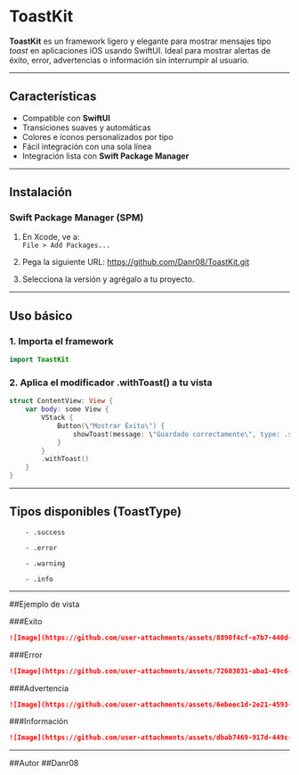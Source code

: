 # ToastKit

**ToastKit** es un framework ligero y elegante para mostrar mensajes tipo *toast* en aplicaciones iOS usando SwiftUI. Ideal para mostrar alertas de éxito, error, advertencias o información sin interrumpir al usuario.

---

## Características

- Compatible con **SwiftUI**
- Transiciones suaves y automáticas
- Colores e íconos personalizados por tipo
- Fácil integración con una sola línea
- Integración lista con **Swift Package Manager**

---

## Instalación

### Swift Package Manager (SPM)

1. En Xcode, ve a:  
   `File > Add Packages...`

2. Pega la siguiente URL:
    https://github.com/Danr08/ToastKit.git

3. Selecciona la versión y agrégalo a tu proyecto.

---

## Uso básico

### 1. Importa el framework

```swift
import ToastKit
```

### 2. Aplica el modificador .withToast() a tu vista

```swift
struct ContentView: View {
    var body: some View {
        VStack {
            Button(\"Mostrar Éxito\") {
                showToast(message: \"Guardado correctamente\", type: .success)
            }
        }
        .withToast()
    }
}
```

---

## Tipos disponibles (ToastType)
        - .success
        
        - .error
        
        - .warning
        
        - .info

---

##Ejemplo de vista

###Exito
```markdown
![Image](https://github.com/user-attachments/assets/8890f4cf-e7b7-440d-9ff0-d91691964a37)
```

###Error
```markdown
![Image](https://github.com/user-attachments/assets/72603031-aba1-49c6-9da2-cf120d4c9485)
```

###Advertencia
```markdown
![Image](https://github.com/user-attachments/assets/6ebeec1d-2e21-4593-823a-830bb377abfb)
```

###Información
```markdown
![Image](https://github.com/user-attachments/assets/dbab7469-917d-449c-9848-7127e69fdb3f)
```
---

##Autor
##Danr08
